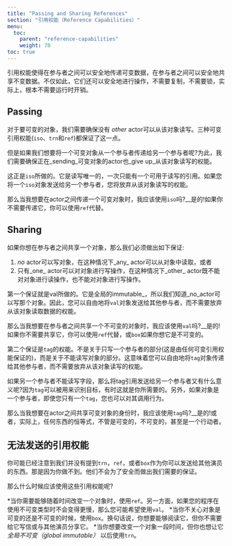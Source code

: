 ```yaml
---
title: "Passing and Sharing References"
section: "引用权能（Reference Capabilities）"
menu:
  toc:
    parent: "reference-capabilities"
    weight: 70
toc: true
---
```


<!-- Reference capabilities make it safe to both __pass__ mutable data between actors and to __share__ immutable data amongst actors. Not only that, they make it safe to do it with no copying, no locks, in fact, no runtime overhead at all. -->
引用权能使得在参与者之间可以安全地传递可变数据，在参与者之间可以安全地共享不变数据。不仅如此，它们还可以安全地进行操作，不需要复制，不需要锁，实际上，根本不需要运行时开销。

## Passing

<!-- For an object to be mutable, we need to be sure that no _other_ actor can read from or write to that object. The three mutable reference capabilities (`iso`, `trn`, and `ref`) all make that guarantee. -->
对于要可变的对象，我们需要确保没有 _other_ actor可以从该对象读写。三种可变引用权能(`iso`、`trn`和`ref`)都保证了这一点。

<!-- But what if we want to pass a mutable object from one actor to another? To do that, we need to be sure that the actor that is _sending_ the mutable object also _gives up_ the ability to both read from and write to that object. -->
但是如果我们想要将一个可变对象从一个参与者传递给另一个参与者呢?为此，我们需要确保正在_sending_可变对象的actor也_give up_从该对象读写的权能。

<!-- This is exactly what `iso` does. It is _read and write unique_, there can only be one reference at a time that can be used for reading or writing. If you send an `iso` object to another actor, you will be giving up the ability to read from or write to that object. -->
这正是`iso`所做的。它是读写唯一的，一次只能有一个可用于读写的引用。如果您将一个`iso`对象发送给另一个参与者，您将放弃从该对象读写的权能。

<!-- __So I should use `iso` when I want to pass a mutable object between actors?__ Yes! If you don't need to pass it, you can just use `ref` instead. -->
那么当我想要在actor之间传递一个可变对象时，我应该使用`iso`吗?__是的!如果你不需要传递它，你可以使用`ref`代替。

## Sharing

<!-- If you want to __share__ an object amongst actors, then we have to make one of the following guarantees: -->
如果你想在参与者之间共享一个对象，那么我们必须做出如下保证:

<!-- 1. Either _no_ actor can write to the object, in which case _any_ actor can read from it, or -->
<!-- 2. Only _one_ actor can write to the object, in which case _other_ actors can neither read from or write to the object. -->
1. _no_ actor可以写对象，在这种情况下_any_ actor可以从对象中读取，或者
2. 只有_one_ actor可以对对象进行写操作，在这种情况下_other_ actor既不能对对象进行读操作，也不能对对象进行写操作。

<!-- The first guarantee is exactly what `val` does. It is _globally immutable_, so we know that _no_ actor can ever write to that object. As a result, you can freely send `val` objects to other actors, without needing to give up the ability to read from that object. -->
第一个保证就是val所做的。它是全局的immutable_，所以我们知道_no_actor可以写那个对象。因此，您可以自由地将`val`对象发送给其他参与者，而不需要放弃从该对象读取数据的权能。

<!-- __So I should use `val` when I want to share an immutable object amongst actors?__ Yes! If you don't need to share it, you can just use `ref` instead, or `box` if you want it to be immutable. -->
那么当我想要在参与者之间共享一个不可变的对象时，我应该使用`val`吗?__是的!如果你不需要共享它，你可以使用`ref`代替，或`box`如果你想它是不可变的。

<!-- The second guarantee is what `tag` does. Not the part about only one actor writing (that's guaranteed by any mutable reference capability), but the part about not being able to read from or write to an object. That means you can freely pass `tag` objects to other actors, without needing to give up the ability to read from or write to that object. -->
第二个保证是`tag`的权能。不是关于只写一个参与者的部分(这是由任何可变引用权能保证的)，而是关于不能读写对象的部分。这意味着您可以自由地将`tag`对象传递给其他参与者，而不需要放弃从该对象读写的权能。

<!-- __What's the point in sending a tag reference to another actor if it can't then read or write the fields?__ Because `tag` __can__ be used to __identify__ objects and sometimes that's all you need. Also, if the object is an actor you can call behaviours on it even though you only have a `tag`. -->
如果另一个参与者不能读写字段，那么将tag引用发送给另一个参与者又有什么意义呢?因为`tag`可以被用来识别目标，有时这就是你所需要的。另外，如果对象是一个参与者，即使您只有一个`tag`，您也可以对其调用行为。

<!-- __So I should use `tag` when I want to share the identity of a mutable object amongst actors?__ Yes! Or, really, the identity of anything, whether it's mutable, immutable, or even an actor. -->
那么当我想要在actor之间共享可变对象的身份时，我应该使用`tag`吗?__是的!或者，实际上，任何东西的恒等式，不管是可变的，不可变的，甚至是一个行动者。

<!-- ## Reference capabilities that can't be sent -->
## 无法发送的引用权能

<!-- You may have noticed we didn't mention `trn`, `ref`, or `box` as things you can send to other actors. That's because you can't do it. They don't make the guarantees we need in order to be safe. -->
你可能已经注意到我们并没有提到`trn`，`ref`，或者`box`作为你可以发送给其他演员的东西。那是因为你做不到。他们不会为了安全而做出我们需要的保证。

<!-- So when should you use those reference capabilities? -->
那么什么时候应该使用这些引用权能呢?

<!-- * Use `ref` when you need to be able to change an object over time. On the other hand, if your program wouldn't be any slower if you used an immutable type instead, you may want to use a `val` anyway. -->
<!-- * Use `box` when you don't care whether the object is mutable or immutable. In other words, you want to be able to read it, but you don't need to write to it or share it with other actors. -->
<!-- * Use `trn` when you want to be able to change an object for a while, but you also want to be able to make it _globally immutable_ later. -->
*当你需要能够随着时间改变一个对象时，使用`ref`。另一方面，如果您的程序在使用不可变类型时不会变得更慢，那么您可能希望使用`val`。
*当你不关心对象是可变的还是不可变的时候，使用`box`。换句话说，你想要能够阅读它，但你不需要给它写信或与其他演员分享它。
*当你想要改变一个对象一段时间，但你也想让它 _全局不可变（global immutable）_ 以后使用`trn`。
